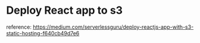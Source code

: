# Deploy React app to s3

reference:
https://medium.com/serverlessguru/deploy-reactjs-app-with-s3-static-hosting-f640cb49d7e6

